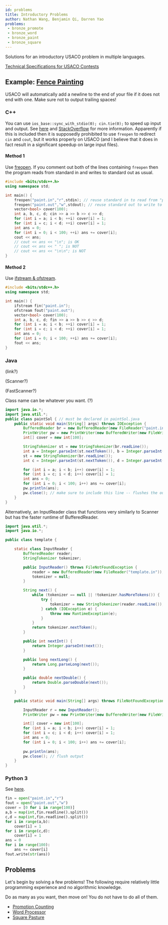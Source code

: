 ```yaml
---
id: problems
title: Introductory Problems
author: Nathan Wang, Benjamin Qi, Darren Yao
problems:
 - bronze_promote
 - bronze_word
 - bronze_paint
 - bronze_square
---
```


Solutions for an introductory USACO problem in multiple languages. 

<!-- END DESCRIPTION -->

[Technical Specifications for USACO Contests](http://www.usaco.org/index.php?page=instructions)

## Example: [Fence Painting](http://usaco.org/index.php?page=viewproblem2&cpid=567)

USACO will automatically add a newline to the end of your file if it does not end with one. Make sure not to output trailing spaces!

### C++

You can use `ios_base::sync_with_stdio(0); cin.tie(0);` to speed up input and output. See [here](https://codeforces.com/blog/entry/5217) and [StackOverflow](https://stackoverflow.com/questions/31162367/significance-of-ios-basesync-with-stdiofalse-cin-tienull) for more information. Apparently if this is included then it is supposedly prohibited to use `freopen` to redirect `cin` and `cout`, but it works properly on USACO (and I believe that it does in fact result in a significant speedup on large input files). 

#### Method 1

Use [freopen](http://www.cplusplus.com/reference/cstdio/freopen/). If you comment out both of the lines containing `freopen` then the program reads from standard in and writes to standard out as usual.

```cpp
#include <bits/stdc++.h>
using namespace std;

int main() {
	freopen("paint.in","r",stdin); // reuse standard in to read from "paint.in"
	freopen("paint.out","w",stdout); // reuse standard out to write to "paint.out"
	vector<bool> cover(100);
	int a, b, c, d; cin >> a >> b >> c >> d;
	for (int i = a; i < b; ++i) cover[i] = 1;
	for (int i = c; i < d; ++i) cover[i] = 1;
	int ans = 0; 
	for (int i = 0; i < 100; ++i) ans += cover[i];
	cout << ans; 
	// cout << ans << "\n"; is OK
	// cout << ans << " "; is NOT
	// cout << ans << "\n\n"; is NOT
}
```

#### Method 2

Use [ifstream & ofstream](http://www.cplusplus.com/doc/tutorial/files/).

```cpp
#include <bits/stdc++.h>
using namespace std;

int main() {
	ifstream fin("paint.in");
	ofstream fout("paint.out");
	vector<bool> cover(100);
	int a, b, c, d; fin >> a >> b >> c >> d;
	for (int i = a; i < b; ++i) cover[i] = 1;
	for (int i = c; i < d; ++i) cover[i] = 1;
	int ans = 0; 
	for (int i = 0; i < 100; ++i) ans += cover[i];
	fout << ans;
}
```

### Java

(link?)

(Scanner?)

(FastScanner?)

Class name can be whatever you want. (?)

```java
import java.io.*;
import java.util.*;
public class paintSol { // must be declared in paintSol.java
	public static void main(String[] args) throws IOException {
		BufferedReader br = new BufferedReader(new FileReader("paint.in"));
		PrintWriter pw = new PrintWriter(new BufferedWriter(new FileWriter("paint.out")));
		int[] cover = new int[100];

		StringTokenizer st = new StringTokenizer(br.readLine());
		int a = Integer.parseInt(st.nextToken()), b = Integer.parseInt(st.nextToken());
		st = new StringTokenizer(br.readLine());
		int c = Integer.parseInt(st.nextToken()), d = Integer.parseInt(st.nextToken());

		for (int i = a; i < b; i++) cover[i] = 1;
		for (int i = c; i < d; i++) cover[i] = 1;
		int ans = 0; 
		for (int i = 0; i < 100; i++) ans += cover[i];
		pw.println(ans); 
		pw.close(); // make sure to include this line -- flushes the output.
	}
}
```

Alternatively, an InputReader class that functions very similarly to Scanner but has the faster runtime of BufferedReader.
```java
import java.util.*;
import java.io.*;

public class template {

    static class InputReader {
        BufferedReader reader;
        StringTokenizer tokenizer;

        public InputReader() throws FileNotFoundException {
            reader = new BufferedReader(new FileReader("template.in"));
            tokenizer = null;
        }

        String next() {
            while (tokenizer == null || !tokenizer.hasMoreTokens()) {
                try {
                    tokenizer = new StringTokenizer(reader.readLine());
                } catch (IOException e) {
                    throw new RuntimeException(e);
                }
            }
            return tokenizer.nextToken();
        }

        public int nextInt() {
            return Integer.parseInt(next());
        }

        public long nextLong() {
            return Long.parseLong(next());
        }

        public double nextDouble() {
            return Double.parseDouble(next());
        }
    }

    public static void main(String[] args) throws FileNotFoundException, IOException {

		InputReader r = new InputReader();
		PrintWriter pw = new PrintWriter(new BufferedWriter(new FileWriter("template.out")));

		int[] cover = new int[100];
		for (int i = a; i < b; i++) cover[i] = 1;
		for (int i = c; i < d; i++) cover[i] = 1;
		int ans = 0; 
		for (int i = 0; i < 100; i++) ans += cover[i];
		
		pw.println(ans); 
		pw.close(); // flush output
    }
}
```

### Python 3

See [here](https://docs.python.org/3/tutorial/inputoutput.html#reading-and-writing-files).

```py
fin = open("paint.in","r")
fout = open("paint.out","w")
cover = [0 for i in range(100)]
a,b = map(int,fin.readline().split())
c,d = map(int,fin.readline().split())
for i in range(a,b):
	cover[i] = 1
for i in range(c,d):
	cover[i] = 1
ans = 0
for i in range(100):
	ans += cover[i]
fout.write(str(ans))
```

## Problems

Let's begin by solving a few problems! The following require relatively little programming experience and no algorithmic knowledge.

Do as many as you want, then move on! You do not have to do all of them.

- [Promotion Counting](http://usaco.org/index.php?page=viewproblem2&cpid=591)
- [Word Processor](http://usaco.org/index.php?page=viewproblem2&cpid=987)
- [Square Pasture](http://usaco.org/index.php?page=viewproblem2&cpid=663)
